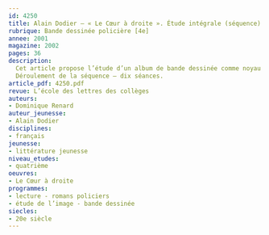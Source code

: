 ```yaml
---
id: 4250
title: Alain Dodier – « Le Cœur à droite ». Étude intégrale (séquence)
rubrique: Bande dessinée policière [4e] 
annee: 2001
magazine: 2002
pages: 36
description: 
  Cet article propose l’étude d’un album de bande dessinée comme noyau d’une séquence didactique. Le choix de l’album d’Alain Dodier, « Le Cœur à droite », recommandé dans l’Accompagnement des programmes de cinquième et de quatrième, s’impose en raison de son ancrage réaliste, de son humour, de ses qualités graphiques et narratives, de ses références explicites à un sous-genre, aussi bien littéraire que cinématographique, le roman noir et le film noir, qu’il parodie tout en lui rendant hommage. Outre les questions du genre policier et de ses codes, cette étude permet d’approfondir l’étude du récit complexe (temporalité, cadre, personnages), d’aborder la spécificité du récit mêlant textes et images et aussi de mettre en place des exposés oraux.
  Déroulement de la séquence – dix séances.
article_pdf: 4250.pdf
revue: L’école des lettres des collèges
auteurs:
- Dominique Renard
auteur_jeunesse:
- Alain Dodier
disciplines:
- français
jeunesse:
- littérature jeunesse
niveau_etudes:
- quatrième
oeuvres:
- Le Cœur à droite
programmes:
- lecture - romans policiers
- étude de l’image - bande dessinée
siecles:
- 20e siècle
---
```

